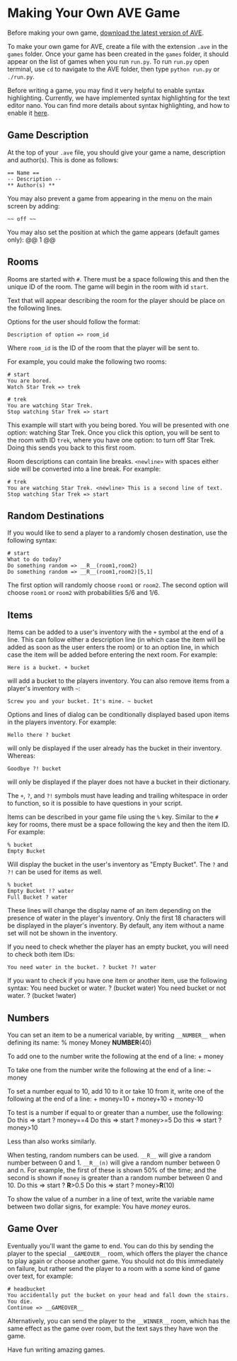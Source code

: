 Making Your Own AVE Game
========================

Before making your own game, [download the latest version of AVE](/docs/versions.md).

To make your own game for AVE, create a file with the extension `.ave` in the `games` folder.
Once your game has been created in the `games` folder, it should appear on the list of games when you run
`run.py`. To run `run.py` open terminal, use `cd` to navigate to the AVE folder, then type `python run.py` or `./run.py`.

Before writing a game, you may find it very helpful to enable syntax highlighting.
Currently, we have implemented syntax highlighting for the text editor nano.
You can find more details about syntax highlighting, and how to enable it [here](/docs/syntax_highlighting.md).

Game Description
----------------
At the top of your `.ave` file, you should give your game a name, description and author(s). This is done as follows:

    == Name ==
    -- Description --
    ** Author(s) **

You may also prevent a game from appearing in the menu on the main screen by adding:

    ~~ off ~~

You may also set the position at which the game appears (default games only):
    @@ 1 @@

Rooms
-----
Rooms are started with `#`. There must be a space following this and then the unique ID of the room.
The game will begin in the room with id `start`. 

Text that will appear describing the room for the player should be place on the following lines.

Options for the user should follow the format:

    Description of option => room_id

Where `room_id` is the ID of the room that the player will be sent to.

For example, you could make the following two rooms:

    # start
    You are bored.
    Watch Star Trek => trek
    
    # trek
    You are watching Star Trek.
    Stop watching Star Trek => start

This example will start with you being bored. You will be presented with one option: watching Star Trek. Once you click this option,
you will be sent to the room with ID `trek`, where you have one option: to turn off Star Trek. Doing this sends you back to this first room.

Room descriptions can contain line breaks. `<newline>` with spaces either side will be converted into a line break. For example:

    # trek
    You are watching Star Trek. <newline> This is a second line of text.
    Stop watching Star Trek => start

Random Destinations
-------------------
If you would like to send a player to a randomly chosen destination, use the following syntax:

    # start
    What to do today?
    Do something random => __R__(room1,room2)
    Do something random => __R__(room1,room2)[5,1]

The first option will randomly choose `room1` or `room2`. The second option will choose `room1` or `room2` with probabilities 5/6 and 1/6.

Items
-----
Items can be added to a user's inventory with the `+` symbol at the end of a line.
This can follow either a description line (in which case the item will be added as soon as the user enters the room) or to an option line,
in which case the item will be added before entering the next room. For example:

    Here is a bucket. + bucket

will add a bucket to the players inventory. You can also remove items from a player's inventory with `~`:

    Screw you and your bucket. It's mine. ~ bucket

Options and lines of dialog can be conditionally displayed based upon items in the players inventory. For example:

    Hello there ? bucket

will only be displayed if the user already has the bucket in their inventory. Whereas:

    Goodbye ?! bucket

will only be displayed if the player does not have a bucket in their dictionary.

The `+`, `?`, and `?!` symbols must have leading and trailing whitespace in order to function, so it is possible to have questions in your script.

Items can be described in your game file using the `%` key. Similar to the `#` key for rooms, there must be a space following the key and then the item ID.
For example:

    % bucket
    Empty Bucket

Will display the bucket in the user's inventory as "Empty Bucket". The `?` and `?!` can be used for items as well.

    % bucket
    Empty Bucket !? water
    Full Bucket ? water

These lines will change the display name of an item depending on the presence of water in the player's inventory.
Only the first 18 characters will be displayed in the player's inventory.
By default, any item without a name set will not be shown in the inventory. 

If you need to check whether the player has an empty bucket, you will need to check both item IDs:

    You need water in the bucket. ? bucket ?! water

If you want to check if you have one item or another item, use the following syntax:
    You need bucket or water. ? (bucket water)
    You need bucket or not water. ? (bucket !water)

Numbers
-------
You can set an item to be a numerical variable, by writing `__NUMBER__` when defining its name:
    % money
    Money
    __NUMBER__(40)

To add one to the number write the following at the end of a line:
    + money

To take one from the number write the following at the end of a line:
    ~ money

To set a number equal to 10, add 10 to it or take 10 from it, write one of the following at the end of a line:
    + money=10
    + money+10
    + money-10

To test is a number if equal to or greater than a number, use the following:
    Do this => start ? money==4
    Do this => start ? money>=5
    Do this => start ? money>10

Less than also works similarly.

When testing, random numbers can be used. `__R__` will give a random number between 0 and 1. `__R__(n)` will give a random number
between 0 and n. For example, the first of these is shown 50% of the time; and the second is shown if `money` is greater than a random number
between 0 and 10.
    Do this => start ? __R__>0.5
    Do this => start ? money>__R__(10)

To show the value of a number in a line of text, write the variable name
between two dollar signs, for example:
    You have $money$ euros.

Game Over
---------
Eventually you'll want the game to end.
You can do this by sending the player to the special `__GAMEOVER__` room, which offers the player the chance to play again or choose another game.
You should not do this immediately on failure, but rather send the player to a room with a some kind of game over text, for example:

    # headbucket
    You accidentally put the bucket on your head and fall down the stairs. You die.
    Continue => __GAMEOVER__

Alternatively, you can send the player to the `__WINNER__` room, which has the same effect as the game over room,
but the text says they have won the game.

Have fun writing amazing games.
